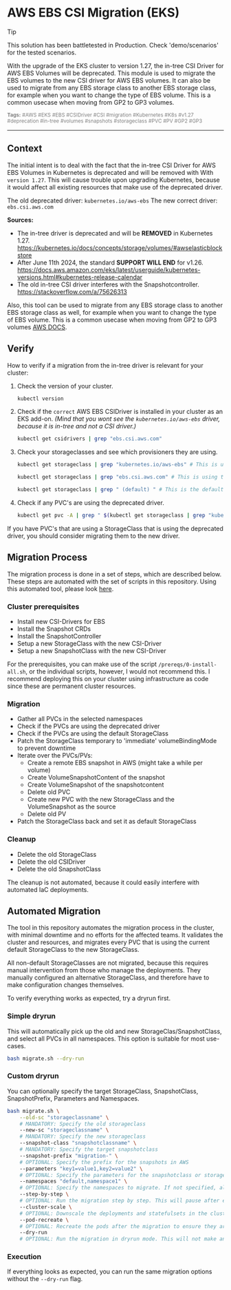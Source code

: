 

# AWS EBS CSI Migration (EKS)

> [!TIP]
> This solution has been battletested in Production. 
> Check 'demo/scenarios' for the tested scenarios.

With the upgrade of the EKS cluster to version 1.27, the in-tree CSI Driver for AWS EBS Volumes will be deprecated. 
This module is used to migrate the EBS volumes to the new CSI driver for AWS EBS volumes.
It can also be used to migrate from any EBS storage class to another EBS storage class, for example when you want to change the type of EBS volume.
This is a common usecase when moving from GP2 to GP3 volumes.

<div style="color:grey">
    <sub>
        <b>Tags:</b>
        #AWS #EKS #EBS #CSIDriver #CSI #migration #Kubernetes #K8s #v1.27 #deprecation #in-tree #volumes #snapshots #storageclass #PVC #PV #GP2 #GP3 
    </sub>
</div>

---

## Context

The initial intent is to deal with the fact that the in-tree CSI Driver for AWS EBS Volumes in Kubernetes is deprecated and will be removed with With `version 1.27`.
This will cause trouble upon upgrading Kubernetes, because it would affect all existing resources that make use of the deprecated driver.

The old deprecated driver: `kubernetes.io/aws-ebs` 
The new correct driver: `ebs.csi.aws.com`

**Sources:**

- The in-tree driver is deprecated and will be **REMOVED** in Kubernetes 1.27. https://kubernetes.io/docs/concepts/storage/volumes/#awselasticblockstore
- After June 11th 2024, the standard **SUPPORT WILL END** for v1.26. https://docs.aws.amazon.com/eks/latest/userguide/kubernetes-versions.html#kubernetes-release-calendar
- The old in-tree CSI driver interferes with the Snapshotcontroller. https://stackoverflow.com/a/75626313

Also, this tool can be used to migrate from any EBS storage class to another EBS storage class as well, for example when you want to change the type of EBS volume.
This is a common usecase when moving from GP2 to GP3 volumes [AWS DOCS](https://aws.amazon.com/blogs/containers/migrating-amazon-eks-clusters-from-gp2-to-gp3-ebs-volumes/).


## Verify

How to verify if a migration from the in-tree driver is relevant for your cluster:

1. Check the version of your cluster.
    ```bash
    kubectl version
    ```

2. Check if the `correct` AWS EBS CSIDriver is installed in your cluster as an EKS add-on.
*(Mind that you wont see the `kubernetes.io/aws-ebs` driver, because it is in-tree and not a CSI driver.)*
    ```bash
    kubectl get csidrivers | grep "ebs.csi.aws.com"
    ```

3. Check your storageclasses and see which provisioners they are using. 
    ```bash
    kubectl get storageclass | grep "kubernetes.io/aws-ebs" # This is using the deprecated driver

    kubectl get storageclass | grep "ebs.csi.aws.com" # This is using the correct driver

    kubectl get storageclass | grep " (default) " # This is the default storageclass, used when no storageclass is specified in a PVC
    ```
    
4. Check if any PVC's are using the deprecated driver.
    ```bash
    kubectl get pvc -A | grep " $(kubectl get storageclass | grep "kubernetes.io/aws-ebs" | awk '{print $1}') " 
    ```


If you have PVC's that are using a StorageClass that is using the deprecated driver, you should consider migrating them to the new driver.


## Migration Process

The migration process is done in a set of steps, which are described below. These steps are automated with the set of scripts in this repository. 
Using this automated tool, please look [here](#automated-migration).

### Cluster prerequisites

- Install new CSI-Drivers for EBS
- Install the Snapshot CRDs
- Install the SnapshotController
- Setup a new StorageClass with the new CSI-Driver
- Setup a new SnapshotClass with the new CSI-Driver

For the prerequisites, you can make use of the script `/prereqs/0-install-all.sh`, or the individual scripts, however, I would not recommend this.
I recommend deploying this on your cluster using infrastructure as code since these are permanent cluster resources.

### Migration

- Gather all PVCs in the selected namespaces
- Check if the PVCs are using the deprecated driver
- Check if the PVCs are using the default StorageClass
- Patch the StorageClass temporary to 'immediate' volumeBindingMode to prevent downtime
- Iterate over the PVCs/PVs:
    - Create a remote EBS snapshot in AWS (might take a while per volume)
    - Create VolumeSnapshotContent of the snapshot
    - Create VolumeSnapshot of the snapshotcontent
    - Delete old PVC
    - Create new PVC with the new StorageClass and the VolumeSnapshot as the source
    - Delete old PV
- Patch the StorageClass back and set it as default StorageClass

### Cleanup

- Delete the old StorageClass
- Delete the old CSIDriver
- Delete the old SnapshotClass

The cleanup is not automated, because it could easily interfere with automated IaC deployments.


## Automated Migration

The tool in this repository automates the migration process in the cluster, with minimal downtime and no efforts for the affected teams.
It validates the cluster and resources, and migrates every PVC that is using the current default StorageClass to the new StorageClass.

All non-default StorageClasses are not migrated, because this requires manual intervention from those who manage the deployments. They manually configured an alternative StorageClass, and therefore have to make configuration changes themselves.

To verify everything works as expected, try a dryrun first.

### Simple dryrun

This will automatically pick up the old and new StorageClas/SnapshotClass, and select all PVCs in all namespaces.
This option is suitable for most use-cases.

```bash
bash migrate.sh --dry-run
```

### Custom dryrun

You can optionally specify the target StorageClass, SnapshotClass, SnapshotPrefix, Parameters and Namespaces.

```bash
bash migrate.sh \
    --old-sc "storageclassname" \
    # MANDATORY: Specify the old storageclass
    --new-sc "storageclassname" \ 
    # MANDATORY: Specify the new storageclass
    --snapshot-class "snapshotclassname" \
    # MANDATORY: Specify the target snapshotclass
    --snapshot-prefix "migration-" \
    # OPTIONAL: Specify the prefix for the snapshots in AWS
    --parameters "key1=value1,key2=value2" \
    # OPTIONAL: Specify the parameters for the snapshotclass or storageclass
    --namespaces "default,namespace1" \
    # OPTIONAL: Specify the namespaces to migrate. If not specified, all namespaces are migrated. 
    --step-by-step \
    # OPTIONAL: Run the migration step by step. This will pause after every step to allow for manual verification.
    --cluster-scale \
    # OPTIONAL: Downscale the deployments and statefulsets in the cluster to 0 before migration and scale back up after migration.
    --pod-recreate \
    # OPTIONAL: Recreate the pods after the migration to ensure they are using the new PVC. If you wont, you have to manually restart the pods to reconnect to the volumes. ADVISED TO USE THIS.
    --dry-run
    # OPTIONAL: Run the migration in dryrun mode. This will not make any changes to the cluster.
```

### Execution

If everything looks as expected, you can run the same migration options without the `--dry-run` flag.



